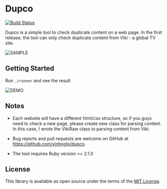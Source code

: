 # Dupco

[![Build Status](https://travis-ci.org/vinhnglx/dupco.svg?branch=master)](https://travis-ci.org/vinhnglx/dupco)

Dupco is a simple tool to check duplicate content on a web page. In the first release, the tool can only check duplicate content from Viki - a global TV site.

![SAMPLE](https://cloud.githubusercontent.com/assets/1997137/23226387/536be84c-f970-11e6-826d-66a465037a0a.png)

## Getting Started

Run `./runner` and see the result

![DEMO](http://g.recordit.co/HYRLJdAot5.gif)

## Notes

- Each website will have a different html/css structure, so if you guys need to check a new page, please create new class for parsing content.
In this case, I wrote the VikiRaw class to parsing content from Viki.

- Bug reports and pull requests are welcome on GitHub at https://github.com/vinhnglx/dupco.

- The tool requires Ruby version >= 2.1.0

## License

This library is available as open source under the terms of the [MIT License](http://opensource.org/licenses/MIT).

